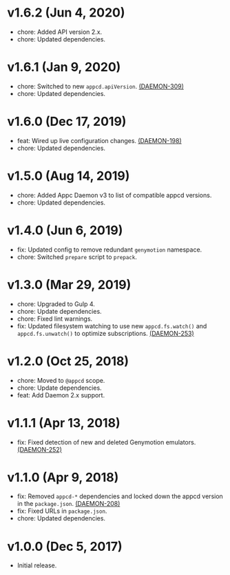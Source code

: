 # v1.6.2 (Jun 4, 2020)

 * chore: Added API version 2.x.
 * chore: Updated dependencies.

# v1.6.1 (Jan 9, 2020)

 * chore: Switched to new `appcd.apiVersion`.
   [(DAEMON-309)](https://jira.appcelerator.org/browse/DAEMON-309)
 * chore: Updated dependencies.

# v1.6.0 (Dec 17, 2019)

 * feat: Wired up live configuration changes.
   [(DAEMON-198)](https://jira.appcelerator.org/browse/DAEMON-198)
 * chore: Updated dependencies.

# v1.5.0 (Aug 14, 2019)

 * chore: Added Appc Daemon v3 to list of compatible appcd versions.
 * chore: Updated dependencies.

# v1.4.0 (Jun 6, 2019)

 * fix: Updated config to remove redundant `genymotion` namespace.
 * chore: Switched `prepare` script to `prepack`.

# v1.3.0 (Mar 29, 2019)

 * chore: Upgraded to Gulp 4.
 * chore: Update dependencies.
 * chore: Fixed lint warnings.
 * fix: Updated filesystem watching to use new `appcd.fs.watch()` and `appcd.fs.unwatch()` to
   optimize subscriptions. [(DAEMON-253)](https://jira.appcelerator.org/browse/DAEMON-253)

# v1.2.0 (Oct 25, 2018)

 * chore: Moved to `@appcd` scope.
 * chore: Update dependencies.
 * feat: Add Daemon 2.x support.

# v1.1.1 (Apr 13, 2018)

 * fix: Fixed detection of new and deleted Genymotion emulators.
   [(DAEMON-252)](https://jira.appcelerator.org/browse/DAEMON-252)

# v1.1.0 (Apr 9, 2018)

 * fix: Removed `appcd-*` dependencies and locked down the appcd version in the `package.json`.
   [(DAEMON-208)](https://jira.appcelerator.org/browse/DAEMON-208)
 * fix: Fixed URLs in `package.json`.
 * chore: Updated dependencies.

# v1.0.0 (Dec 5, 2017)

 * Initial release.

